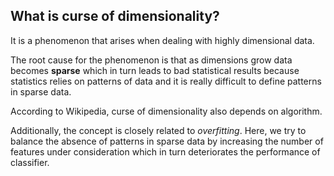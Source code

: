 ## What is curse of dimensionality?

It is a phenomenon that arises when dealing with highly dimensional data. 

The root cause for the phenomenon is that as dimensions grow data
becomes **sparse** which in turn leads to bad statistical results
because statistics relies on patterns of data and it is really 
difficult to define patterns in sparse data.

According to Wikipedia, curse of dimensionality also depends on algorithm.

Additionally, the concept is closely related to _overfitting_. Here,
we try to balance the absence of patterns in sparse data by increasing the 
number of features under consideration which in turn deteriorates the
performance of classifier.
